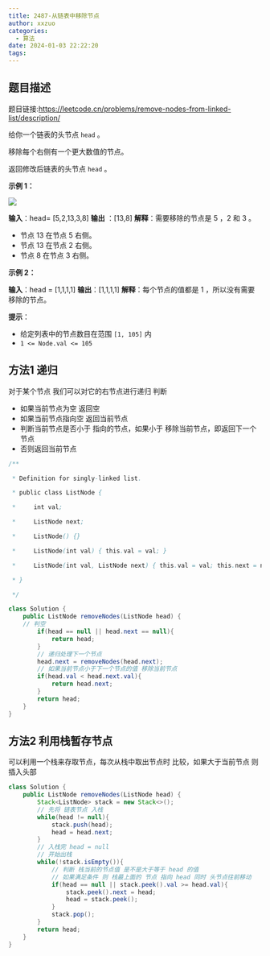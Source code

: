 ```yaml
---
title: 2487-从链表中移除节点
author: xxzuo
categories:
  - 算法
date: 2024-01-03 22:22:20
tags:
---
```

## 题目描述

题目链接:https://leetcode.cn/problems/remove-nodes-from-linked-list/description/

给你一个链表的头节点 `head` 。

移除每个右侧有一个更大数值的节点。

返回修改后链表的头节点 `head` 。

**示例 1：**

![](https://assets.leetcode.com/uploads/2022/10/02/drawio.png)

**输入**：head= [5,2,13,3,8]
**输出** ：[13,8]
**解释**：需要移除的节点是 5 ，2 和 3 。
- 节点 13 在节点 5 右侧。
- 节点 13 在节点 2 右侧。
- 节点 8 在节点 3 右侧。

**示例 2：**

**输入**：head = [1,1,1,1]
**输出**：[1,1,1,1]
**解释**：每个节点的值都是 1 ，所以没有需要移除的节点。

**提示**：
- 给定列表中的节点数目在范围 `[1, 105]` 内
- `1 <= Node.val <= 105`



## 方法1  递归

对于某个节点 我们可以对它的右节点进行递归
判断
- 如果当前节点为空 返回空
- 如果当前节点指向空 返回当前节点
- 判断当前节点是否小于 指向的节点，如果小于 移除当前节点，即返回下一个节点
- 否则返回当前节点

```java
/**

 * Definition for singly-linked list.

 * public class ListNode {

 *     int val;

 *     ListNode next;

 *     ListNode() {}

 *     ListNode(int val) { this.val = val; }

 *     ListNode(int val, ListNode next) { this.val = val; this.next = next; }

 * }

 */

class Solution {
    public ListNode removeNodes(ListNode head) {
    // 判空
        if(head == null || head.next == null){
            return head;
        }
        // 递归处理下一个节点
        head.next = removeNodes(head.next);
        // 如果当前节点小于下一个节点的值 移除当前节点
        if(head.val < head.next.val){
            return head.next;
        }
        return head;
    }
}
```


## 方法2 利用栈暂存节点

可以利用一个栈来存取节点，每次从栈中取出节点时 比较，如果大于当前节点 则 插入头部
```java
class Solution {
    public ListNode removeNodes(ListNode head) {
        Stack<ListNode> stack = new Stack<>();
        // 先将 链表节点 入栈
        while(head != null){
            stack.push(head);
            head = head.next;
        }
        // 入栈完 head = null
        // 开始出栈
        while(!stack.isEmpty()){
	        // 判断 栈当前的节点值 是不是大于等于 head 的值
	        // 如果满足条件 则 栈最上面的 节点 指向 head 同时 头节点往前移动
            if(head == null || stack.peek().val >= head.val){
                stack.peek().next = head;
                head = stack.peek();
            }
            stack.pop();
        }
        return head;
    }
}
```